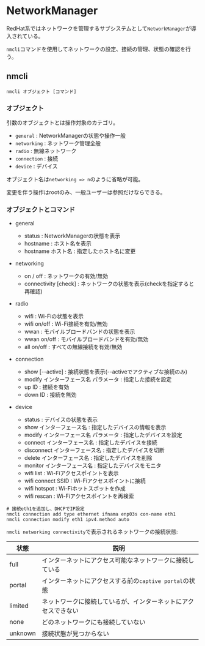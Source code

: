 # NetworkManager

RedHat系ではネットワークを管理するサブシステムとして`NetworkManager`が導入されている。

`nmcli`コマンドを使用してネットワークの設定、接続の管理、状態の確認を行う。

## nmcli

```
nmcli オブジェクト [コマンド]
```

### オブジェクト

引数のオブジェクトとは操作対象のカテゴリ。

- `general` : NetworkManagerの状態や操作一般
- `networking` : ネットワーク管理全般
- `radio` : 無線ネットワーク
- `connection` : 接続
- `device` : デバイス

オブジェクト名は`networking => n`のように省略が可能。

変更を伴う操作はrootのみ、一般ユーザーは参照だけならできる。

### オブジェクトとコマンド

- general
  - status : NetworkManagerの状態を表示
  - hostname : ホスト名を表示
  - hostname ホスト名 : 指定したホスト名に変更

- networking
  - on / off : ネットワークの有効/無効
  - connectivity [check] : ネットワークの状態を表示(checkを指定すると再確認)

- radio
  - wifi : Wi-Fiの状態を表示
  - wifi on/off : Wi-Fi接続を有効/無効
  - wwan : モバイルブロードバンドの状態を表示
  - wwan on/off : モバイルブロードバンドを有効/無効
  - all on/off : すべての無線接続を有効/無効

- connection
  - show [--active] : 接続状態を表示(--activeでアクティブな接続のみ)
  - modify インターフェース名 パラメータ : 指定した接続を設定
  - up ID : 接続を有効
  - down ID : 接続を無効

- device
  - status : デバイスの状態を表示
  - show インターフェース名 : 指定したデバイスの情報を表示
  - modify インターフェース名 パラメータ : 指定したデバイスを設定
  - connect インターフェース名 : 指定したデバイスを接続
  - disconnect インターフェース名 : 指定したデバイスを切断
  - delete インターフェース名 : 指定したデバイスを削除
  - monitor インターフェース名 : 指定したデバイスをモニタ
  - wifi list : Wi-Fiアクセスポイントを表示
  - wifi connect SSID : Wi-Fiアクセスポイントに接続
  - wifi hotspot : Wi-Fiホットスポットを作成
  - wifi rescan : Wi-Fiアクセスポイントを再検索

```
# 接続eth1を追加し、DHCPでIP設定
nmcli connection add type ethernet ifnama enp03s con-name eth1
nmcli connection modify eth1 ipv4.method auto
```

`nmcli networking connectivity`で表示されるネットワークの接続状態:

| 状態    | 説明                                                           |
|---------|----------------------------------------------------------------|
| full    | インターネットにアクセス可能なネットワークに接続している       |
| portal  | インターネットにアクセスする前の`captive portal`の状態         |
| limited | ネットワークに接続しているが、インターネットにアクセスできない |
| none    | どのネットワークにも接続していない                             |
| unknown | 接続状態が見つからない                                         |

